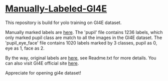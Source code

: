 # [Manually-Labeled-GI4E](https://github.com/Timewithrain/Manually-Labeled-GI4E)

This repository is build for yolo training on GI4E dataset.

Manually marked labels are [here](https://github.com/Timewithrain/Manually-Labeled-GI4E/tree/main/manual_labels). The 'pupil' file contains 1236 labels, which only marked pupil class are match to all the images in the GI4E dataset. The 'pupil_eye_face' file contains 1020 labels marked by 3 classes, pupil as 0, eye as 1, face as 2.

By the way, original labels are [here](https://github.com/Timewithrain/Manually-Labeled-GI4E/tree/main/labels), see Readme.txt for more details. You can also visit GI4E official site [here](https://www.unavarra.es/gi4e/databases/gi4e/). 

Appreciate for opening gi4e dataset!
